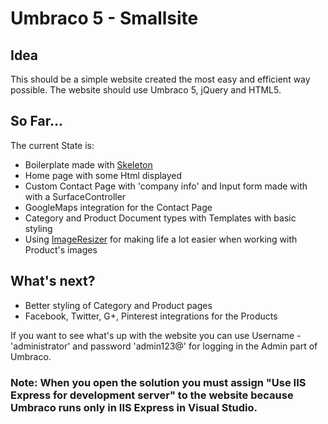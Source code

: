Umbraco 5 - Smallsite
=============

Idea
-------------
This should be a simple website created the most easy and efficient way possible. The website should use Umbraco 5, jQuery and HTML5.

So Far...
-------------

The current State is:

* Boilerplate made with [Skeleton](http://www.getskeleton.com/)
* Home page with some Html displayed 
* Custom Contact Page with 'company info' and Input form made with with a SurfaceController
* GoogleMaps integration for the Contact Page
* Category and Product Document types with Templates with basic styling
* Using [ImageResizer](http://imageresizing.net) for making life a lot easier when working with Product's images

What's next?
-------------
* Better styling of Category and Product pages
* Facebook, Twitter, G+, Pinterest integrations for the Products


If you want to see what's up with the website you can use Username - 'administrator' and password 'admin123@' for logging in the Admin part of Umbraco.


### Note: When you open the solution you must assign "Use IIS Express for development server" to the website because Umbraco runs only in IIS Express in Visual Studio. 